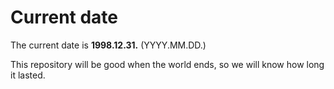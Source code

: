 # Current date

The current date is **1998.12.31.** (YYYY.MM.DD.)

This repository will be good when the world ends, so we will know how long it lasted.
